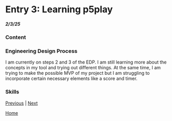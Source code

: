 # Entry 3: Learning p5play 
##### 2/3/25

### Content


### Engineering Design Process
I am currently on steps 2 and 3 of the EDP. I am still learning more about the concepts in my tool and trying out different things. At the same time, I am trying to make the possible MVP of my project but I am struggling to incorporate certain necessary elements like a score and timer.

### Skills



[Previous](entry02.md) | [Next](entry04.md)

[Home](../README.md)
